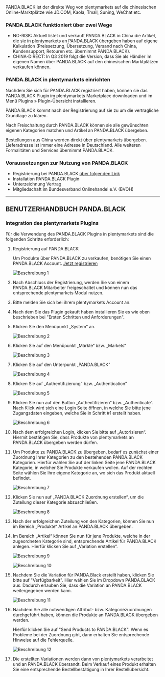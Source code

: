 PANDA.BLACK ist der direkte Weg von plentymarkets auf die chinesischen Online-Marktplätze wie JD.COM, Kaola, Tmall,
Suning, WeChat etc.

### PANDA.BLACK funktioniert über zwei Wege
* NO-RISK: Aktuell listet und verkauft PANDA.BLACK in China die Artikel, die sie in plentymarkets an PANDA.BLACK
  übergeben haben auf eigene Kalkulation (Preissetzung, Übersetzung, Versand nach China, Kundensupport, Retouren etc.
  übernimmt PANDA.BLACK). 
* CHINA-DIRECT: In Q3 2019 folgt die Version, dass Sie als Händler im eigenen Namen über PANDA.BLACK auf den
  chinesischen Marktplätzen verkaufen können.

### PANDA.BLACK in plentymarkets einrichten
Nachdem Sie sich für PANDA.BLACK registriert haben, können sie das PANDA.BLACK Plugin im plentymarkets Marketplace
downloaden und im Menü Plugins » Plugin-Übersicht installieren.

PANDA.BLACK kommt nach der Registrierung auf sie zu um die vertragliche Grundlage zu klären.

Nach Freischaltung durch PANDA.BLACK können sie alle gewünschten eigenen Kategorien matchen und Artikel an PANDA.BLACK
übergeben.

Bestellungen aus China werden direkt über plentymarkets übergeben. Lieferadresse ist immer eine Adresse in Deutschland.
Alle weiteren Formalitäten und Services übernimmt PANDA.BLACK.

### Voraussetzungen zur Nutzung von PANDA.BLACK
* Registrierung bei PANDA.BLACK <a href="https://pb.i-ways-network.org/register" target="_blank">über folgenden Link</a>
* Installation PANDA.BLACK Plugin
* Unterzeichnung Vertrag
* Mitgliedschaft im Bundesverband Onlinehandel e.V. (BVOH)

___

## BENUTZERHANDBUCH PANDA.BLACK

### Integration des plentymarkets Plugins

Für die Verwendung des PANDA.BLACK Plugins in plentymarkets sind die folgenden Schritte erforderlich:

1. Registrierung auf PANDA.BLACK

    <div class="alert alert-warning">
        Um Produkte über PANDA.BLACK zu verkaufen, benötigen Sie einen PANDA.BLACK Account.
        <a href="https://pb.i-ways-network.org/register" target="_blank">Jetzt registrieren</a>
    </div>
    
    ![Beschreibung 1](https://cdnmp.plentymarkets.com/9470/meta/images/description_1.png?raw=true)

2. Nach Abschluss der Registrierung, werden Sie von einem PANDA.BLACK Mitarbeiter freigeschaltet und können nun das
   entsprechende plentymarkets Modul nutzen.

3. Bitte melden Sie sich bei ihrem plentymarkets Account an.

4. Nach dem Sie das Plugin gekauft haben installieren Sie es wie oben beschrieben bei "Ersten Schritten und Anforderungen".
  
5.  Klicken Sie den Menüpunkt „System“ an.

    ![Beschreibung 2](https://cdnmp.plentymarkets.com/9470/meta/images/description_2.png?raw=true)
    
6.  Klicken Sie auf den Menüpunkt „Märkte“ bzw. „Markets“

    ![Beschreibung 3](https://cdnmp.plentymarkets.com/9470/meta/images/description_3.png?raw=true)
    
7.  Klicken Sie auf den Unterpunkt „PANDA.BLACK"

    ![Beschreibung 4](https://cdnmp.plentymarkets.com/9470/meta/images/description_4.png?raw=true)

8.  Klicken Sie auf „Authentifizierung“ bzw. „Authentication“

    ![Beschreibung 5](https://cdnmp.plentymarkets.com/9470/meta/images/description_5.png?raw=true)

9.  Klicken Sie nun auf den Button „Authentifizieren“ bzw. „Authenticate“. Nach Klick wird sich eine Login Seite öffnen,
    in welche Sie bitte jene Zugangsdaten eingeben, welche Sie in Schritt #1 erstellt haben.

    ![Beschreibung 6](https://cdnmp.plentymarkets.com/9470/meta/images/description_6.png?raw=true)
    
10. Nach dem erfolgreichen Login, klicken Sie bitte auf „Autorisieren“. Hiermit bestätigen Sie, dass Produkte von
    plentymarkets an PANDA.BLACK übergeben werden dürfen.
    
11. Um Produkte zu PANDA.BLACK zu übergeben, bedarf es zunächst einer Zuordnung Ihrer Kategorien zu den bestehenden
    PANDA.BLACK Kategorien. Hierfür wählen Sie auf der linken Seite jene PANDA.BLACK Kategorie, in welcher Sie Produkte
    verkaufen wollen. Auf der rechten Seite wählen Sie Ihre eigene Kategorie an, wo sich das Produkt aktuell befindet.

    ![Beschreibung 7](https://cdnmp.plentymarkets.com/9470/meta/images/description_7.png?raw=true)
    
12. Klicken Sie nun auf „PANDA.BLACK Zuordnung erstellen“, um die Zuteilung dieser Kategorie abzuschließen.

    ![Beschreibung 8](https://cdnmp.plentymarkets.com/9470/meta/images/description_8.png?raw=true)
    
13. Nach der erfolgreichen Zuteilung von den Kategorien, können Sie nun im Bereich „Produkte“ Artikel an PANDA.BLACK
    übergeben.
    
14. Im Bereich „Artikel“ können Sie nun für jene Produkte, welche in der zugeordneten Kategorie sind, entsprechende
    Artikel für PANDA.BLACK anlegen. Hierfür klicken Sie auf „Variation erstellen“.

    ![Beschreibung 9](https://cdnmp.plentymarkets.com/9470/meta/images/description_9.png?raw=true)

    ![Beschreibung 10](https://cdnmp.plentymarkets.com/9470/meta/images/description_10.png?raw=true)
    
15. Nachdem Sie die Variation für PANDA.Black erstellt haben, klicken Sie bitte auf "Verfügbarkeit". Hier wählen Sie im Dropdown PANDA.BLACK aus. Dadurch erlauben Sie, dass die Variation an PANDA.BLACK  weitergegeben werden kann.

     ![Beschreibung 11](https://cdnmp.plentymarkets.com/9470/meta/images/description_11.png?raw=true)
    
16.  Nachdem Sie alle notwendigen Attribut- bzw. Kategoriezuordnungen durchgeführt haben, können die Produkte an PANDA.BLACK übergeben werden.
     
     Hierfür klicken Sie auf "Send Products to PANDA.BLACK". Wenn es Probleme bei der Zuordnung gibt, dann erhalten Sie entsprechende Hinweise auf die Fehlerquelle.    
    
     ![Beschreibung 12](https://cdnmp.plentymarkets.com/9470/meta/images/description_12.png?raw=true)
    
17. Die erstellten Variationen werden dann von plentymarkets verarbeitet und an PANDA.BLACK übersandt. Beim Verkauf
    eines Produkt erhalten Sie eine entsprechende Bestellbestätigung in Ihrer Bestellübersicht.
